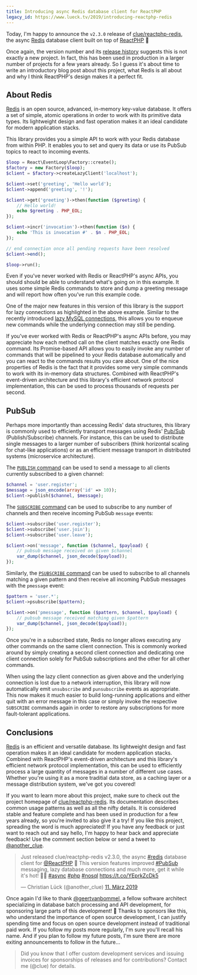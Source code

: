 ```yaml
---
title: Introducing async Redis database client for ReactPHP
legacy_id: https://www.lueck.tv/2019/introducing-reactphp-redis
---
```


Today, I'm happy to announce the `v2.3.0` release of [clue/reactphp-redis](https://github.com/clue/reactphp-redis), the async [Redis](https://redis.io/) database client built on top of [ReactPHP](https://reactphp.org/) 🎉

Once again, the version number and its [release history](https://github.com/clue/reactphp-redis/releases) suggests this is not exactly a new project. In fact, this has been used in production in a larger number of projects for a few years already. So I guess it's about time to write an introductory blog post about this project, what Redis is all about and why I think ReactPHP's design makes it a perfect fit.

## About Redis

[Redis](https://redis.io/) is an open source, advanced, in-memory key-value database. It offers a set of simple, atomic operations in order to work with its primitive data types. Its lightweight design and fast operation makes it an ideal candidate for modern application stacks.

This library provides you a simple API to work with your Redis database from within PHP. It enables you to set and query its data or use its PubSub topics to react to incoming events.

```php
$loop = React\EventLoop\Factory::create();
$factory = new Factory($loop);
$client = $factory->createLazyClient('localhost');

$client->set('greeting', 'Hello world');
$client->append('greeting', '!');

$client->get('greeting')->then(function ($greeting) {
    // Hello world!
    echo $greeting . PHP_EOL;
});

$client->incr('invocation')->then(function ($n) {
    echo 'This is invocation #' . $n . PHP_EOL;
});

// end connection once all pending requests have been resolved
$client->end();

$loop->run();
```

Even if you've never worked with Redis or ReactPHP's async APIs, you should should be able to understand what's going on in this example. It uses some simple Redis commands to store and dump a greeting message and will report how often you've run this example code.

One of the major new features in this version of this library is the support for lazy connections as highlighted in the above example. Similar to the recently introduced [lazy MySQL connections](https://www.lueck.tv/2018/introducing-reactphp-mysql-lazy-connections), this allows you to enqueue new commands while the underlying connection may still be pending.

If you've ever worked with Redis or ReactPHP's async APIs before, you may appreciate how each method call on the client matches exactly one Redis command. Its Promise-based API allows you to easily invoke any number of commands that will be pipelined to your Redis database automatically and you can react to the commands results you care about. One of the nice properties of Redis is the fact that it provides some very simple commands to work with its in-memory data structures. Combined with ReactPHP's event-driven architecture and this library's efficient network protocol implementation, this can be used to process thousands of requests per second.

## PubSub

Perhaps more importantly than accessing Redis' data structures, this library is commonly used to efficiently transport messages using Redis' [Pub/Sub](https://redis.io/topics/pubsub) (Publish/Subscribe) channels. For instance, this can be used to distribute single messages to a larger number of subscribers (think horizontal scaling for chat-like applications) or as an efficient message transport in distributed systems (microservice architecture).

The [`PUBLISH` command](https://redis.io/commands/publish) can be used to send a message to all clients currently subscribed to a given channel:

```php
$channel = 'user.register';
$message = json_encode(array('id' => 10));
$client->publish($channel, $message);
```

The [`SUBSCRIBE` command](https://redis.io/commands/subscribe) can be used to subscribe to any number of channels and then receive incoming PubSub `message` events:

```php
$client->subscribe('user.register');
$client->subscribe('user.join');
$client->subscribe('user.leave');

$client->on('message', function ($channel, $payload) {
    // pubsub message received on given $channel
    var_dump($channel, json_decode($payload));
});
```

Similarly, the [`PSUBSCRIBE` command](https://redis.io/commands/psubscribe) can be used to subscribe to all channels matching a given pattern and then receive all incoming PubSub messages with the `pmessage` event:

```php
$pattern = 'user.*';
$client->psubscribe($pattern);

$client->on('pmessage', function ($pattern, $channel, $payload) {
    // pubsub message received matching given $pattern
    var_dump($channel, json_decode($payload));
});
```

Once you're in a subscribed state, Redis no longer allows executing any other commands on the same client connection. This is commonly worked around by simply creating a second client connection and dedicating one client connection solely for PubSub subscriptions and the other for all other commands.

When using the lazy client connection as given above and the underlying connection is lost due to a network interruption, this library will now automatically emit `unsubscribe` and `punsubscribe` events as appropriate. This now makes it much easier to build long-running applications and either quit with an error message in this case or simply invoke the respective `SUBSCRIBE` commands again in order to restore any subscriptions for more fault-tolerant applications.

## Conclusions

[Redis](https://redis.io/) is an efficient and versatile database. Its lightweight design and fast operation makes it an ideal candidate for modern application stacks. Combined with ReactPHP's event-driven architecture and this library's efficient network protocol implementation, this can be used to efficiently process a large quantity of messages in a number of different use cases. Whether you're using it as a more traditial data store, as a caching layer or a message distribution system, we've got you covered!

If you want to learn more about this project, make sure to check out the project homepage of [clue/reactphp-redis](https://github.com/clue/reactphp-redis). Its documentation describes common usage patterns as well as all the nifty details. It is considered stable and feature complete and has been used in production for a few years already, so you're invited to also give it a try! If you like this project, spreading the word is much appreciated! If you have any feedback or just want to reach out and say hello, I'm happy to hear back and appreciate feedback! Use the comment section below or send a tweet to [@another_clue](https://twitter.com/another_clue).

<blockquote class="twitter-tweet" data-lang="de"><p lang="en" dir="ltr">Just released clue/reactphp-redis v2.3.0, the async <a href="https://twitter.com/hashtag/redis?src=hash&amp;ref_src=twsrc%5Etfw">#redis</a> database client for <a href="https://twitter.com/reactphp?ref_src=twsrc%5Etfw">@ReactPHP</a> 🎉 This version features improved <a href="https://twitter.com/hashtag/PubSub?src=hash&amp;ref_src=twsrc%5Etfw">#PubSub</a> messaging, lazy database connections and much more, get it while it&#39;s hot! 🐘🔥 <a href="https://twitter.com/hashtag/async?src=hash&amp;ref_src=twsrc%5Etfw">#async</a> <a href="https://twitter.com/hashtag/php?src=hash&amp;ref_src=twsrc%5Etfw">#php</a> <a href="https://twitter.com/hashtag/nosql?src=hash&amp;ref_src=twsrc%5Etfw">#nosql</a> <a href="https://t.co/YEprkZcDk5">https://t.co/YEprkZcDk5</a></p>&mdash; Christian Lück (@another_clue) <a href="https://twitter.com/another_clue/status/1105188582170476544?ref_src=twsrc%5Etfw">11. März 2019</a></blockquote>

Once again I'd like to thank [@geertvanbommel](https://github.com/geertvanbommel), a fellow software architect specializing in database batch processing and API development, for sponsoring large parts of this development! 🎉 Thanks to sponsors like this, who understand the importance of open source development, I can justify spending time and focus on open source development instead of traditional paid work. If you follow my posts more regularly, I'm sure you'll recall his name. And if you plan to follow my future posts, I'm sure there are more exiting announcements to follow in the future…

> Did you know that I offer custom development services and issuing invoices for sponsorships of releases and for contributions? Contact me (@clue) for details.
